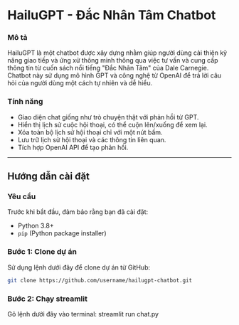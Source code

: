 # HailuGPT - Đắc Nhân Tâm Chatbot

### Mô tả
HailuGPT là một chatbot được xây dựng nhằm giúp người dùng cải thiện kỹ năng giao tiếp và ứng xử thông minh thông qua việc tư vấn và cung cấp thông tin từ cuốn sách nổi tiếng "Đắc Nhân Tâm" của Dale Carnegie. Chatbot này sử dụng mô hình GPT và công nghệ từ OpenAI để trả lời câu hỏi của người dùng một cách tự nhiên và dễ hiểu.

### Tính năng
- Giao diện chat giống như trò chuyện thật với phản hồi từ GPT.
- Hiển thị lịch sử cuộc hội thoại, có thể cuộn lên/xuống để xem lại.
- Xóa toàn bộ lịch sử hội thoại chỉ với một nút bấm.
- Lưu trữ lịch sử hội thoại và các thông tin liên quan.
- Tích hợp OpenAI API để tạo phản hồi.

---

## Hướng dẫn cài đặt

### Yêu cầu
Trước khi bắt đầu, đảm bảo rằng bạn đã cài đặt:
- Python 3.8+
- `pip` (Python package installer)

### Bước 1: Clone dự án
Sử dụng lệnh dưới đây để clone dự án từ GitHub:

```bash
git clone https://github.com/username/hailugpt-chatbot.git
```

### Bước 2: Chạy streamlit 
Gõ lệnh dưới đây vào terminal:
streamlit run chat.py
```
